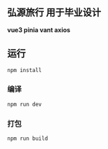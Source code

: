 ## 弘源旅行 用于毕业设计

**vue3 pinia vant axios**

## 运行

```sh
npm install
```

### 编译

```sh
npm run dev
```

### 打包

```sh
npm run build

```
